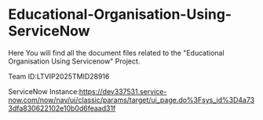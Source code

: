 # Educational-Organisation-Using-ServiceNow
Here You will find all the document files related to the "Educational Organisation Using Servicenow" Project.

Team ID:LTVIP2025TMID28916

ServiceNow Instance:https://dev337531.service-now.com/now/nav/ui/classic/params/target/ui_page.do%3Fsys_id%3D4a733dfa830622102e10b0d6feaad31f
